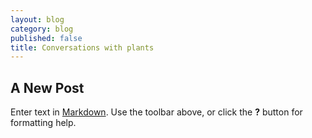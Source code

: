 ```yaml
---
layout: blog
category: blog
published: false
title: Conversations with plants
---
```


## A New Post

Enter text in [Markdown](http://daringfireball.net/projects/markdown/). Use the toolbar above, or click the **?** button for formatting help.
